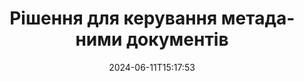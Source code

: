 ---
############################# Static ############################
layout: "family"
date:  2024-06-11T15:17:53
draft: false

product: "Metadata"
product_tag: "metadata"

lang: uk

############################# Head ############################
head_title: ".NET, Java, Node.js API та онлайн-програми для обробки метаданих від GroupDocs"
head_description: "API метаданих документів, рідні для C# .NET і Java. Читайте, пишіть, редагуйте та порівнюйте метаінформацію всіх популярних форматів. Аналізуйте та експортуйте метадані."

############################# Header ############################
title: "Рішення для керування метаданими документів"
description:  |
  API та програми для читання, редагування, заміни та видалення метаданих документів, зображень та інших форматів файлів на популярних платформах.

  Додайте приховану інформацію метаданих до ваших бізнес-файлів і документів.

  Змініть або видаліть метадані, які вже представлені у ваших документах.

  Збирайте та аналізуйте інформацію про документи та метадані файлів.

############################# Supported Platforms ###############################
supported_platforms:
  enable: true
  head_title: "Виберіть свою платформу"
  title: "Незалежність платформи"
  description: "GroupDocs.Metadata сумісний із широким спектром операційних систем і фреймворків:"
  details_link_title: "Вивчайте більше"

  items:
    # items loop
    - title: ".NET"
      description: GroupDocs.Metadata .NET 
      color: "blue"
      tag: "net"
      link: "/metadata/net/"
      features_link: "https://docs.groupdocs.com/metadata/net/system-requirements/"
      features:
          # features loop
          - rows: "4"
            content: |
                    .NET Core 3.0 or higher <br> .NET 5.0 or higher <br> .NET Standard 2.1
      
          # features loop
          - rows: "1"
            content: |
                    Windows <br> Linux <br> Mac OS
      
          # features loop
          - rows: "3"
            content: |
                    Microsoft Visual Studio <br> JetBrains Rider <br> Microsoft Visual Code
      
          # features loop
          - rows: "1"
            content: |
                    70+ file formats
      

    # items loop
    - title: "Java"
      description: GroupDocs.Metadata Java
      color: "red"
      tag: "java"
      link: "/metadata/java/"
      features_link: "https://docs.groupdocs.com/metadata/java/system-requirements/"
      features:
          # features loop
          - rows: "4"
            content: |
                    J2SE 7.0 or higher <br> Kotlin
      
          # features loop
          - rows: "1"
            content: |
                    Windows <br> Linux <br> Mac OS
      
          # features loop
          - rows: "3"
            content: |
                    IntelliJ IDEA <br> Eclipse <br> NetBeans
      
          # features loop
          - rows: "1"
            content: |
                    70+ file formats

    # items loop
    - title: "Node.js"
      description: GroupDocs.Metadata Node.js
      color: "green"
      tag: "nodejs-java"
      link: "/metadata/nodejs-java/"
      features_link: "https://docs.groupdocs.com/metadata/"
      features:
          # features loop
          - rows: "4"
            content: |
                    Node.js 16+ and J2SE 8.0 (1.8)+
      
          # features loop
          - rows: "1"
            content: |
                    Windows <br> Linux <br> Mac OS
      
          # features loop
          - rows: "3"
            content: |
                    Atom <br> Visual Studio Code <br> Будь-який інший текстовий редактор
      
          # features loop
          - rows: "1"
            content: |
                    70+ file formats

############################# Features ###############################
features:
  enable: true
  title: "Огляд функцій GroupDocs.Metadata"
  description: "Наше рішення призначене для обробки метаданих у багатьох популярних форматах файлів, включаючи зображення та офісні документи."

  items:
    # items loop
    - icon: "protect"
      title: "Захист бізнес-інформації"
      content: "Додайте приховані метадані до конфіденційних файлів і документів."

    # items loop
    - icon: "control"
      title: "Керуйте метаданими документа"
      content: "Збирайте детальну інформацію про метадані, які містяться в документах."

    # items loop
    - icon: "manipulate"
      title: "Маніпулювати інформацією метаданих"
      content: "Змінюйте вміст або видаляйте метадані в багатьох підтримуваних форматах файлів."

    # items loop
    - icon: "additional"
      title: "Різні додаткові функції"
      content: "Отримайте попередній перегляд документа, витягніть пакети метаданих тощо."

############################# Code Samples ###############################
code_samples:
  enable: true
  title: "Захист документів за допомогою метаданих"
  description: "GroupDocs.Metadata типові приклади коду операцій."

  items:
    # items loop
    - title: "Видаліть непотрібні метадані із зображень і документів"
      content: "GroupDocs.Metadata допомагає вам легко видалити приховану інформацію з ваших файлів і документів. Ви можете швидко видалити деталі, як-от час і місце зйомки зображення, або видалити інформацію про автора та редактора з документів Office."
      samples:
          # samples loop
          - language: "C#"
            color: "blue"
            content: |
                    <code class="language-csharp" data-lang="csharp">
                        // Передайте шлях до документа конструктору Metadata

                        using (Metadata metadata = new Metadata("source.docx"))
                        {
                            // Видалити властивості документа, пов’язані з автором і редактором
                            var affected = metadata.RemoveProperties(
                                p => p.Tags.Contains(Tags.Person.Creator) ||
                                    p.Tags.Contains(Tags.Person.Editor);

                            // Результат обробки видалення метаданих
                            Console.WriteLine("Properties removed: {0}", affected);

                            // Збережіть очищений документ
                            metadata.Save("result.docx");
                        }                    
                    </code>

          # samples loop
          - language: "Java"
            color: "red"
            content: |
                    <code class="language-java" data-lang="java">
                        // Передайте шлях до документа конструктору Metadata

                        try (Metadata metadata = new Metadata("source.docx");{

                            // Видалити властивості документа, пов’язані з автором і редактором
                            int affected = metadata.removeProperties(
                                new ContainsTagSpecification(Tags.getPerson().getCreator()).or(
                                new ContainsTagSpecification(Tags.getPerson().getEditor())));

                            // Результат обробки видалення метаданих
                            System.out.println(String.format("Properties removed: %s", affected));

                            // Збережіть очищений документ
                            metadata.save("result.docx");
                        }

                    </code>

          # samples loop
          - language: "TypeScript"
            color: "green"
            content: |
                    <code class="language-java" data-lang="javascript">
                        // Передайте шлях до документа конструктору Metadata

                        const metadata = new groupdocs.metadata.Metadata("source.docx");
    
                        // Видалити властивості документа, пов’язані з автором і редактором
                        var affected = metadata.removeProperties(
                            new groupdocs.metadata.ContainsTagSpecification(groupdocs.metadata.Tags.getPerson().getCreator()).or(
                            new groupdocs.metadata.ContainsTagSpecification(groupdocs.metadata.Tags.getPerson().getEditor()))
                            );

                        // Результат обробки видалення метаданих
                        console.log('Properties removed: ${affected}');

                        // Збережіть очищений документ
                        metadata.save("result.docx");                        

                    </code>

############################# Supported Formats ###############################
formats:
  enable: true
  title: "Підтримується понад 70 форматів"
  description: "GroupDocs.Metadata допомагає керувати метаданими в популярних форматах документів і файлів."

############################# Metrics ###############################
metrics:
  enable: true
  title: "Досягнення GroupDocs.Metadata"
  description: "Дізнайтеся про ключові показники досягнень нашої бібліотеки"

  items:
    # items loop
    - number: "70+"
      title: "Підтримувані формати"
      content: "GroupDocs.Metadata підтримує маніпулювання метаданими для понад 70 популярних форматів файлів."

    # items loop
    - number: "700k"
      title: "Завантаження NuGet"
      content: "Пакет GroupDocs.Metadata для .NET NuGet завантажено понад 700 000 разів."

    # items loop
    - number: "15k"
      title: "Завантаження Maven"
      content: "GroupDocs.Metadata має 15 000 завантажень на Maven. Потужне керування метаданими Java."

    # items loop
    - number: "140+"
      title: "Задоволені клієнти"
      content: "Як відомі компанії, так і окремі розробники віддають перевагу продуктам GroupDocs для створення інноваційних рішень."


############################# Customers ###############################
customers:
  enable: true
  title: "Наші щасливі клієнти"
  description: "Продукти GroupDocs, яким довіряють багато клієнтів у всьому світі та використовуються в багатьох конкурентних бізнес-рішеннях по всьому світу."

  items:
    # items loop
    - title: "BenQ Corporation"
      logo: "benq"
      
    # items loop
    - title: "Nasdaq Stock Market"
      logo: "nasdaq"
      
    # items loop
    - title: "AT&T Inc."
      logo: "att"
      
    # items loop
    - title: "Customer logo AstraZeneca"
      logo: "astrazeneca"
      
    # items loop
    - title: "Central Bank of Argentina"
      logo: "argentinacentralbank"
      
    # items loop
    - title: "Roche Holding AG"
      logo: "roche"
      
    # items loop
    - title: "Capita"
      logo: "capita"
      
    # items loop
    - title: "Axa S.A."
      logo: "axa"
      
    # items loop
    - title: "Instructure Inc."
      logo: "instructure"
      
    # items loop
    - title: "Wipro"
      logo: "wipro"


############################# Actions ###############################
actions:
  enable: true
  title: "Готові почати?"
  description: "Спробуйте функції GroupDocs.Metadata безкоштовно у своїх програмах"

  items:
    # items loop
    - title: ".NET"
      color: "blue"
      link: "/metadata/net/"

    # items loop
    - title: "Java"
      color: "red"
      link: "/metadata/java/"

    # items loop
    - title: "Node.js"
      color: "green"
      link: "/metadata/nodejs-java/"      

############################# FAQ ###############################
faq:
  enable: true
  title: "Питання що часто задаються"
  description: "Маєте запитання щодо нашого продукту? У нас є відповіді!"

  items:
    # items loop
    - question: "Чи потрібне GroupDocs.Metadata стороннє програмне забезпечення для обробки метаданих документів?"
      answer: "GroupDocs.Metadata працює незалежно; не потрібні зовнішні бібліотеки, такі як Microsoft Office або Adobe Acrobat."

    # items loop
    - question: "Чи можу я спробувати функції GroupDocs.Metadata перед покупкою?"
      answer: "Абсолютно! GroupDocs.Metadata пропонує безкоштовну пробну версію. Встановіть його та досліджуйте його можливості. Однак зауважте, що пробні версії додають до ваших документів «пробні позначки» та обробляють лише перші 3 сторінки. Щоб отримати повний досвід, отримайте безкоштовну 30-денну тимчасову ліцензію на повну функціональність. Перегляньте подробиці [тут](https://purchase.groupdocs.com/temporary-license/)."

    # items loop
    - question: "Які типи ліцензій доступні?"
      answer: "Шукаєте ліцензію GroupDocs.Metadata? Ми пропонуємо вам різні варіанти. Вибирайте з ліцензій, адаптованих до ваших потреб, на основі таких факторів, як кількість розробників у вашій команді, місця розгортання (наприклад, один офіс або віддалені робочі місця), а також те, чи потрібно розповсюдження кінцевим клієнтам ділитися SDK/API з клієнтами. Крім того, виберіть місячну ліцензію на використання, де ви платите залежно від використання за планами з обмеженнями. Досліджуйте далі та знайдіть ідеальний варіант [тут](https://purchase.groupdocs.com/pricing/metadata/net/)."

############################# Cloud Links ###############################
cloud_links:
  enable: true
  title: "GroupDocs.Metadata API з низьким кодом включає"
  description: "Керуйте конфіденційними метаданими в бізнес-файлах у своїй програмі за допомогою нашого хмарного REST API."
  
  items:
    # items loop
    - title: "GroupDocs.Metadata Cloud for cURL"
      content: "Працюйте з API обробки метаданих cURL RESTful для керування інформацією метаданих PDF, Word, Excel, презентацій, зображень і мультимедійних файлів у ваших програмах."
      icon: "groupdocs_metadata-for-curl"
      link: "https://products.groupdocs.cloud/metadata/curl"

    # items loop
    - title: "GroupDocs.Metadata Cloud for .NET"
      content: "Використовуйте метадані REST API з .NET SDK, щоб додавати, редагувати, витягувати, шукати та видаляти метадані з форматів документів у програмах .NET."
      icon: "groupdocs_metadata-for-net"
      link: "https://products.groupdocs.cloud/metadata/net"

    # items loop
    - title: "GroupDocs.Metadata Cloud for Java"
      content: "Покращуйте свої програми Java потужними функціями керування метаданими за допомогою Metadata SDK для Java."
      icon: "groupdocs_metadata-for-java"
      link: "https://products.groupdocs.cloud/metadata/java"

############################# App links ###############################
app_links:
  enable: true
  title: "GroupDocs.Metadata Програми з кодом не містяться"
  description: "Доступ до веб-програми GroupDocs для керування метаданими документів. Обробляйте понад 70 популярних форматів файлів у вашому улюбленому браузері БЕЗКОШТОВНО."

  items:
    # items loop
    - title: "GroupDocs.Metadata Total"
      content: "Безкоштовна програма для перегляду та редагування метаданих Word, Excel, PDF, PowerPoint і понад 70 типів документів."
      icon: "groupdocs_metadata-app"
      link: "https://products.groupdocs.app/metadata/total"

    # items loop
    - title: "GroupDocs.Metadata DOCX"
      content: "Безкоштовний онлайн-переглядач і редактор метаданих для документів MS Word."
      icon: "groupdocs_words-app"
      link: "https://products.groupdocs.app/metadata/docx"

    # items loop
    - title: "GroupDocs.Metadata PDF"
      content: "Переглядайте або редагуйте метадані PDF-документів онлайн."
      icon: "groupdocs_pdf-app"
      link: "https://products.groupdocs.app/metadata/pdf"


      


---